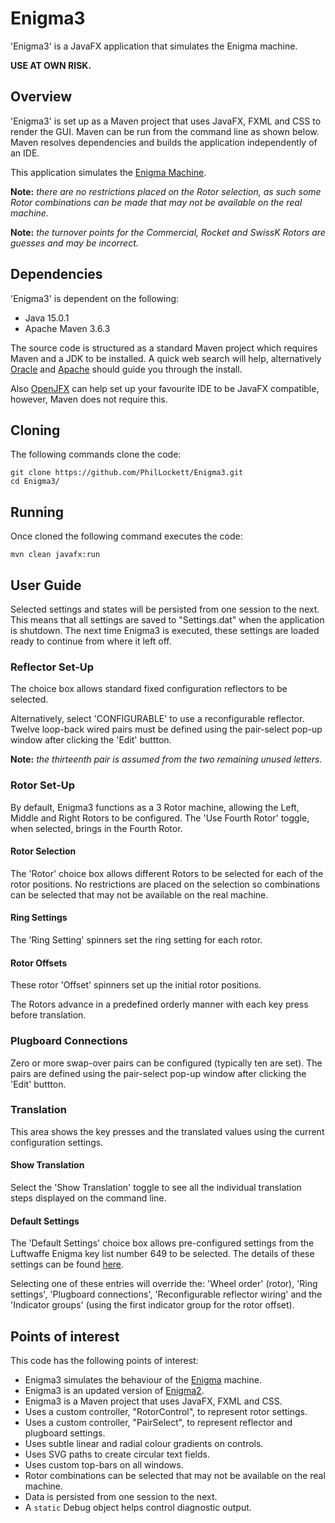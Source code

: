 # Enigma3

'Enigma3' is a JavaFX application that simulates the Enigma machine.

**USE AT OWN RISK.**

## Overview
'Enigma3' is set up as a Maven project that uses JavaFX, FXML and CSS to render 
the GUI. 
Maven can be run from the command line as shown below.
Maven resolves dependencies and builds the application independently of an IDE.

This application simulates the [Enigma Machine](https://en.wikipedia.org/wiki/Enigma_machine). 

**Note:** _there are no restrictions placed on the Rotor selection, as such some 
Rotor combinations can be made that may not be available on the real machine._

**Note:** _the turnover points for the Commercial, Rocket and SwissK Rotors are 
guesses and may be incorrect._

## Dependencies
'Enigma3' is dependent on the following:

  * Java 15.0.1
  * Apache Maven 3.6.3

The source code is structured as a standard Maven project which requires Maven 
and a JDK to be installed. A quick web search will help, alternatively
[Oracle](https://www.java.com/en/download/) and 
[Apache](https://maven.apache.org/install.html) should guide you through the
install.

Also [OpenJFX](https://openjfx.io/openjfx-docs/) can help set up your 
favourite IDE to be JavaFX compatible, however, Maven does not require this.

## Cloning
The following commands clone the code:

	git clone https://github.com/PhilLockett/Enigma3.git
	cd Enigma3/

## Running
Once cloned the following command executes the code:

	mvn clean javafx:run

## User Guide
Selected settings and states will be persisted from one session to the next.
This means that all settings are saved to "Settings.dat" when the application 
is shutdown.
The next time Enigma3 is executed, these settings are loaded ready to continue 
from where it left off.

### Reflector Set-Up
The choice box allows standard fixed configuration reflectors to be selected. 

Alternatively, select 'CONFIGURABLE' to use a reconfigurable reflector.
Twelve loop-back wired pairs must be defined using the pair-select pop-up 
window after clicking the 'Edit' buttton. 

**Note:** _the thirteenth pair is assumed from the two remaining unused 
letters._

### Rotor Set-Up
By default, Enigma3 functions as a 3 Rotor machine, allowing the Left, Middle 
and Right Rotors to be configured.
The 'Use Fourth Rotor' toggle, when selected, brings in the Fourth Rotor.

#### Rotor Selection
The 'Rotor' choice box allows different Rotors to be selected for each of the 
rotor positions.
No restrictions are placed on the selection so combinations can be selected 
that may not be available on the real machine.

#### Ring Settings
The 'Ring Setting' spinners set the ring setting for each rotor.

#### Rotor Offsets
These rotor 'Offset' spinners set up the initial rotor positions. 

The Rotors advance in a predefined orderly manner with each key press before 
translation.

### Plugboard Connections
Zero or more swap-over pairs can be configured (typically ten are set). 
The pairs are defined using the pair-select pop-up window after clicking the 
'Edit' buttton. 

### Translation
This area shows the key presses and the translated values using the current 
configuration settings.

#### Show Translation
Select the 'Show Translation' toggle to see all the individual translation 
steps displayed on the command line.

#### Default Settings
The 'Default Settings' choice box allows pre-configured settings from the 
Luftwaffe Enigma key list number 649 to be selected. 
The details of these settings can be found [here](https://en.wikipedia.org/wiki/Enigma_machine#Details). 

Selecting one of these entries will override the: 'Wheel order' (rotor), 'Ring 
settings', 'Plugboard connections', 'Reconfigurable reflector wiring' and the 
'Indicator groups' (using the first indicator group for the rotor offset).

## Points of interest
This code has the following points of interest:

  * Enigma3 simulates the behaviour of the [Enigma](https://en.wikipedia.org/wiki/Enigma_machine) machine.
  * Enigma3 is an updated version of [Enigma2](https://github.com/PhilLockett/Enigma2).
  * Enigma3 is a Maven project that uses JavaFX, FXML and CSS.
  * Uses a custom controller, "RotorControl", to represent rotor settings.
  * Uses a custom controller, "PairSelect", to represent reflector and plugboard settings.
  * Uses subtle linear and radial colour gradients on controls.
  * Uses SVG paths to create circular text fields.
  * Uses custom top-bars on all windows.
  * Rotor combinations can be selected that may not be available on the real machine.
  * Data is persisted from one session to the next.
  * A `static` Debug object helps control diagnostic output.
